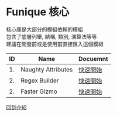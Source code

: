 # Funique 核心


核心庫是大部分的模組依賴的模組\
包含了底層列舉, 結構, 類別, 演算法等等\
建議在開發前或是使用前直接匯入這個模組


| ID  | Name               | Docuemnt                                                    |
| --- | ------------------ | ----------------------------------------------------------- |
| 1.  | Naughty Attributes | [快速開始](https://github.com/dbrizov/NaughtyAttributes) |
| 2.  | Regex Builder      | [快速開始](https://github.com/karl-/unity-regex-builder) |
| 2.  | Faster Gizmo       | [快速開始](https://github.com/sverdegd/FastGizmosUnity)  |

[回到介紹](./intro.md)


